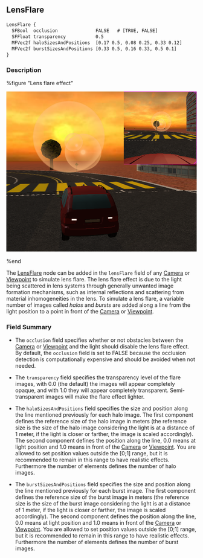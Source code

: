 ## LensFlare

```
LensFlare {
  SFBool  occlusion              FALSE   # [TRUE, FALSE]
  SFFloat transparency           0.5
  MFVec2f haloSizesAndPositions  [0.17 0.5, 0.08 0.25, 0.33 0.12]
  MFVec2f burstSizesAndPositions [0.33 0.5, 0.16 0.33, 0.5 0.1]
}
```

### Description

%figure "Lens flare effect"

![lens_flare.png](images/lens_flare.png)

%end

The [LensFlare](#lensflare) node can be added in the `lensFlare` field of any [Camera](camera.md) or [Viewpoint](viewpoint.md) to simulate lens flare.
The lens flare effect is due to the light being scattered in lens systems through generally unwanted image formation mechanisms, such as internal reflections and scattering from material inhomogeneities in the lens.
To simulate a lens flare, a variable number of images called *halos* and *bursts* are added along a line from the light position to a point in front of the [Camera](camera.md) or [Viewpoint](viewpoint.md).

### Field Summary

- The `occlusion` field specifies whether or not obstacles between the [Camera](camera.md) or [Viewpoint](viewpoint.md) and the light should disable the lens flare effect. By default, the `occlusion` field is set to FALSE because the occlusion detection is computationally expensive and should be avoided when not needed.

- The `transparency` field specifies the transparency level of the flare images, with 0.0 (the default) the images will appear completely opaque, and with 1.0 they will appear completely transparent. Semi-transparent images will make the flare effect lighter.

- The `haloSizesAndPositions` field specifies the size and position along the line mentioned previously for each halo image. The first component defines the reference size of the halo image in meters (the reference size is the size of the halo image considering the light is at a distance of 1 meter, if the light is closer or farther, the image is scaled accordingly). The second component defines the position along the line, 0.0 means at light position and 1.0 means in front of the [Camera](camera.md) or [Viewpoint](viewpoint.md). You are allowed to set position values outside the [0;1] range, but it is recommended to remain in this range to have realistic effects. Furthermore the number of elements defines the number of halo images.

- The `burstSizesAndPositions` field specifies the size and position along the line mentioned previously for each burst image. The first component defines the reference size of the burst image in meters (the reference size is the size of the burst image considering the light is at a distance of 1 meter, if the light is closer or farther, the image is scaled accordingly). The second component defines the position along the line, 0.0 means at light position and 1.0 means in front of the [Camera](camera.md) or [Viewpoint](viewpoint.md). You are allowed to set position values outside the [0;1] range, but it is recommended to remain in this range to have realistic effects. Furthermore the number of elements defines the number of burst images.
